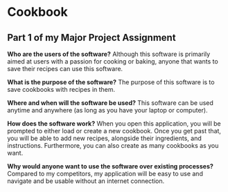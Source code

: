 # Cookbook
## Part 1 of my Major Project Assignment



**Who are the users of the software?**
	Although this software is primarily aimed at users with a passion for cooking or baking, anyone that wants to save their recipes can use this software.

**What is the purpose of the software?**
	The purpose of this software is to save cookbooks with recipes in them.

**Where and when will the software be used?**
	This software can be used anytime and anywhere (as long as you have your laptop or computer).

**How does the software work?**
	When you open this application, you will be prompted to either load or create a new cookbook. Once you get past that, you will be able to add new recipes, alongside their ingredients, and instructions. Furthermore, you can also create as many cookbooks as you want. 

**Why would anyone want to use the software over existing processes?**
	Compared to my competitors, my application will be easy to use and navigate and be usable without an internet connection.
